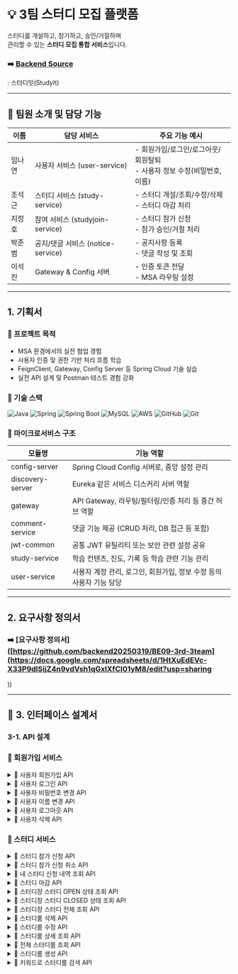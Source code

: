 # 💡 3팀 스터디 모집 플랫폼

스터디를 개설하고, 참가하고, 승인/거절하며  
관리할 수 있는 **스터디 모집 통합 서비스**입니다.

### ➡️ [Backend Source](https://github.com/backend20250319/BE09-3rd-3team)
: 스터디잇(StudyIt)

---
## 👥 팀원 소개 및 담당 기능

| 이름   | 담당 서비스                  | 주요 기능 예시                                                 |
|--------|-------------------------------|------------------------------------------------------------------|
| 임나연 | 사용자 서비스 (user-service)   | - 회원가입/로그인/로그아웃/회원탈퇴<br/>- 사용자 정보 수정(비밀번호, 이름)                        |
| 조석근 | 스터디 서비스 (study-service) | - 스터디 개설/조회/수정/삭제<br/>- 스터디 마감 처리            |
| 지정호 | 참여 서비스 (studyjoin-service) | - 스터디 참가 신청<br/>- 참가 승인/거절 처리                 |
| 박준범 | 공지/댓글 서비스 (notice-service) | - 공지사항 등록<br/>- 댓글 작성 및 조회                     |
| 이석진 | Gateway & Config 서버        | - 인증 토큰 전달<br/>- MSA 라우팅 설정                          |

---
## 1. 기획서


### 🎯 프로젝트 목적

- MSA 환경에서의 실전 협업 경험
- 사용자 인증 및 권한 기반 처리 흐름 학습
- FeignClient, Gateway, Config Server 등 Spring Cloud 기술 실습
- 실전 API 설계 및 Postman 테스트 경험 강화


### 🚀 기술 스택

![Java](https://img.shields.io/badge/Java-007396?style=for-the-badge&logo=java&logoColor=white)
![Spring](https://img.shields.io/badge/Spring-6DB33F?style=for-the-badge&logo=spring&logoColor=white)
![Spring Boot](https://img.shields.io/badge/SpringBoot-6DB33F?style=for-the-badge&logo=springboot&logoColor=white)
![MySQL](https://img.shields.io/badge/MySQL-4479A1?style=for-the-badge&logo=mysql&logoColor=white)
![AWS](https://img.shields.io/badge/AWS-232F3E?style=for-the-badge&logo=amazonaws&logoColor=white)
![GitHub](https://img.shields.io/badge/GitHub-181717?style=for-the-badge&logo=github&logoColor=white)
![Git](https://img.shields.io/badge/Git-F05032?style=for-the-badge&logo=git&logoColor=white)

### 🧩 마이크로서비스 구조
| 모듈명           | 기능 역할                                                |
|------------------|-----------------------------------------------------------|
| config-server     | Spring Cloud Config 서버로, 중앙 설정 관리                      |
| discovery-server  | Eureka 같은 서비스 디스커리 서버 역할                          |
| gateway           | API Gateway, 라우팅/필터링/인증 처리 등 중간 허브 역할           |
| comment-service   | 댓글 기능 제공 (CRUD 처리, DB 접근 등 포함)                    |
| jwt-common        | 공통 JWT 유틸리티 또는 보안 관련 설정 공유                      |
| study-service     | 학습 컨텐츠, 진도, 기록 등 학습 관련 기능 관리                   |
| user-service      | 사용자 계정 관리, 로그인, 회원가입, 정보 수정 등의 사용자 기능 담당 |


---
## 2. 요구사항 정의서

### ➡️ [요구사항 정의서]([https://github.com/backend20250319/BE09-3rd-3team](https://docs.google.com/spreadsheets/d/1HtXuEdEVc-X33P9dlSijZ4n9vdVsh1qGxlXfCI01yM8/edit?usp=sharing
))

---


## 🧻 3. 인터페이스 설계서
### 3-1. API 설계

### 👤 회원가입 서비스
<details>
    <summary>📌 사용자 회원가입 API</summary>

### 📤 요청 정보

- **HTTP 메서드**: `POST`
- **URL**: `http://localhost:8080/user/signup`
- **Content-Type**: `application/json`

### 📦 요청 바디 (Request Body)

```json
{
  "userId": "user12",
  "password": "user12",
  "name": "user12"
}

```

| 필드명 | 타입 | 필수 | 설명 |
| --- | --- | --- | --- |
| userId | string | ✅ | 사용자 고유 ID. 로그인 시 사용되며 시스템 내에서 중복될 수 없음 |
| password | string | ✅ | 사용자 계정 비밀번호. 보안상 암호화되어 저장되어야 함 |
| name | string | ✅ | 사용자 실명 또는 닉네임. 사용자 프로필 등에 노출될 수 있음 |

### 📥 응답 정보

- **HTTP 상태코드**: `201 Created`
- **Content-Type**: `application/json`

### 📄 응답 바디 구조

| 필드명 | 타입 | 설명 |
| --- | --- | --- |
| success | boolean | 요청이 성공했는지 여부 (`true` 또는 `false`) |
| data | null | 현재 사용되지 않으며 향후 확장을 위해 예약된 필드 |
| errorCode | null | 오류 발생 시 코드가 입력됨. 성공 시에는 `null` |
| message | string | 안내 또는 오류 메시지. 성공 시에는 빈 문자열 또는 간단 메시지 |
| timestamp | string | 응답 생성 시간 (ISO 8601 형식 문자열) |

---

### ✅ 성공 응답 예시

```json
{
  "success": true,
  "data": null,
  "errorCode": null,
  "message": "",
  "timestamp": "2025-06-15T18:55:00.000"
}

```


### ❌ 실패 예시 -1 (중복된 userId)

```json
{
  "success": false,
  "data": null,
  "errorCode": "DUPLICATE_USER",
  "message": "이미 존재하는 사용자 ID 입니다.",
  "timestamp": "2025-06-15T18:55:30.123"
}

```

### ❌ 실패 예시 -2 (필드값 공백)

```json
{
  "success": false,
  "data": null,
  "errorCode": "INVALID_USER_ID", // INVALID_PASSWORD, INVALID_NAME
  "message": "아이디는 필수 입력값입니다.", // 비밀번호는 필수 입력 항목입니다. , 이름은 필수 입력 항목입니다.
  "timestamp": "2025-06-15T18:55:30.123"
}
```


###📝 참고 사항

- `userId`는 반드시 고유해야 하며, 중복된 경우 400 오류 또는 사용자 정의 오류 코드가 반환됩니다.
- 비밀번호는 절대 평문으로 저장되어서는 안 되며, 반드시 해시 암호화 처리가 필요합니다.
- 보안을 위해 최소 비밀번호 정책 및 유효성 검사를 서버 또는 클라이언트 단에서 추가하는 것이 좋습니다.
</details>

<details>
    <summary>📌 사용자 로그인 API</summary>
## 📤 요청 정보

- **HTTP 메서드**: `POST`
- **URL**: `http://localhost:8080/user/login`
- **Content-Type**: `application/json`

### 📦 요청 바디 (Request Body)

```json
{
  "userId": "user08",
  "password": "user08"
}
```

| 필드명 | 타입 | 필수 | 설명 |
| --- | --- | --- | --- |
| userId | string | ✅ | 로그인 대상 사용자 ID |
| password | string | ✅ | 해당 사용자 ID에 대한 비밀번호 |


## 📥 응답 정보

- **Content-Type**: `application/json`

### 응답 구조

| 필드명 | 타입 | 설명 |
| --- | --- | --- |
| success | boolean | 로그인 성공 여부 |
| data | object | 로그인 성공 시 토큰 정보를 포함하는 객체 |
| ┗ accessToken | string | API 인증을 위한 액세스 토큰 (Bearer Token 등) |
| ┗ refreshToken | string | 액세스 토큰 만료 시 재발급 요청에 사용되는 토큰 |
| errorCode | string or null | 실패 시 에러 코드, 성공 시에는 null |
| message | string | 로그인 처리 결과에 대한 메시지 |
| timestamp | string | 응답이 생성된 시간 (ISO-8601 형식) |

### ✅ 로그인 성공 응답 예시

```json
{
  "success": true,
  "data": {
    "accessToken": "eyJhbGciOiJIUzI1NiIsInR5cCI6IkpXVCJ9...",
    "refreshToken": "d4b9ef3a-d2e4-4c77-bcc1-3f8c304b3d10"
  },
  "errorCode": null,
  "message": "",
  "timestamp": "2025-06-15T19:20:00.000"
}
```

### ❌ 로그인 실패 예시

```json
{
  "success": false,
  "data": null,
  "errorCode": "INVALID_CREDENTIALS",
  "message": "아이디 또는 비밀번호가 올바르지 않습니다.",
  "timestamp": "2025-06-15T19:21:12.000"
}
```
</details>


<details>
    <summary>📌 사용자 비밀번호 변경 API</summary>

## 📤 요청 정보

- **HTTP 메서드**: `PATCH`
- **URL**: `http://localhost:8080/user/{username}/password`
- **Content-Type**: `application/json`
- **인증 필요**: ✅ 로그인 필요 (본인만 가능)

### 🔧 경로 변수 (Path Variable)

| 변수명 | 타입 | 필수 | 설명 |
| --- | --- | --- | --- |
| username | string | ✅ | 비밀번호를 변경할 사용자 ID |


### 📦 요청 바디 (Request Body)

```json
{
  "currentPassword": "user12",
  "newPassword": "user13"
}
```

| 필드명 | 타입 | 필수 | 설명 |
| --- | --- | --- | --- |
| currentPassword | string | ✅ | 현재 사용자의 비밀번호 (본인 인증용) |
| newPassword | string | ✅ | 새로 설정할 비밀번호 (서버의 비밀번호 정책 적용) |


## 📥 응답 정보

### 📄 성공 응답 구조

| 필드명 | 타입 | 설명 |
| --- | --- | --- |
| success | boolean | 비밀번호 변경 성공 여부 |
| data | object | 변경 전후 비밀번호 요약 정보 (`before`, `after` 등) |
| errorCode | string | 실패 시 오류 코드, 성공 시 `null` |
| message | string | 안내 또는 실패 메시지 |
| timestamp | string | 응답 시간 (ISO 8601 형식) |


### ✅ 성공 응답 예시

```json
{
  "success": true,
  "data": {
    "before": "******",
    "after": "user13"
  },
  "errorCode": null,
  "message": "비밀번호가 성공적으로 변경되었습니다.",
  "timestamp": "2025-06-15T19:55:00.000"
}
```

> ⚠ 실제 비밀번호를 그대로 노출하지 않고 "****" 또는 비밀번호 길이, 변경 여부 정도만 요약해서 반환하는 것이 보안상 안전합니다.

### ❌ 실패 응답 예시

### 1. 사용자를 찾을 수 없는 경우

- **Status Code**: `400 Bad Request`
- **Content-Type**: `application/json`

```json
"해당 사용자를 찾을 수 없습니다."
```
### 2. 현재 비밀번호가 일치하지 않는 경우

```json
"현재 비밀번호가 올바르지 않습니다."
```
    
</details>

<details>
    <summary>📌 사용자 이름 변경 API</summary>

### 📤 요청 정보

- **HTTP 메서드**: `PATCH`
- **URL**: `http://localhost:8080/user/{userId}/name`
- **Content-Type**: `application/json`
- **인증 필요**: ✅ 로그인된 사용자만 가능 (보통 본인만 가능)

### 🔧 경로 변수 (Path Variable)

| 이름 | 타입 | 필수 | 설명 |
| --- | --- | --- | --- |
| userId | string | ✅ | 이름을 변경할 대상 사용자 ID |


### 📦 요청 바디 (Request Body)

| 필드명 | 타입 | 필수 | 설명 |
| --- | --- | --- | --- |
| name | string | ✅ | 새로 설정할 사용자 이름 |

### 📥 응답 정보

| 필드명 | 타입 | 설명 |
| --- | --- | --- |
| success | boolean | 요청 성공 여부 |
| data | null | 현재는 사용되지 않음 |
| errorCode | string | 오류 발생 시 반환되는 에러 코드 (성공 시 `null`) |
| message | string | 결과에 대한 메시지 |
| timestamp | string | 응답 생성 시간 (ISO 8601 형식) |

### ✅ 성공 응답 예시

```json
{
  "success": true,
  "data": null,
  "errorCode": null,
  "message": "이름이 성공적으로 변경되었습니다.",
  "timestamp": "2025-06-15T19:45:00.000"
}
```

### ❌ 실패 응답 예시 — 사용자 없음

- **HTTP 상태 코드**: `400 Bad Request`
- **Content-Type**: `application/json`

```json

  "해당 사용자를 찾을 수 없습니다."
```

### 📝 참고 사항

- 요청자는 보통 본인이어야 하며, 다른 사용자의 이름은 변경할 수 없습니다.
- 존재하지 않는 `userId`로 요청 시 400 상태 코드와 함께 `"해당 사용자를 찾을 수 없습니다."`라는 메시지를 반환합니다.
- 이름에 대해 공백 또는 최대 길이 제한 등의 유효성 검사가 포함될 수 있습니다.
</details>



<details>
    <summary>📌 사용자 로그아웃 API</summary>

### 📤 요청 정보

- **HTTP 메서드**: `POST`
- **URL**: `http://localhost:8080/user/logout`
- **Content-Type**: `application/json`
- **인증 필요**: ✅ 로그인 상태에서 사용 (일반적으로 AccessToken 함께 전달됨)


### 📦 요청 바디 (Request Body)

```json
{
  "refreshToken": "eyJhbGciOiJIUzUxMiJ9.eyJzdWIiOiJ..."
}
```

| 필드명 | 타입 | 필수 | 설명 |
| --- | --- | --- | --- |
| refreshToken | string | ✅ | 현재 사용자의 세션에 발급된 리프레시 토큰 |


### 📥 응답 정보

| 필드명 | 타입 | 설명 |
| --- | --- | --- |
| success | boolean | 요청 성공 여부 |
| data | null | 로그아웃 처리이므로 데이터는 `null` |
| errorCode | string | 실패 시 오류 코드 (`INVALID_TOKEN`, `UNAUTHORIZED`) 등 |
| message | string | 결과 메시지 |
| timestamp | string | 응답 생성 시각 (ISO 8601 형식) |

### ✅ 성공 응답 예시 (`200 OK`)

```json
{
  "success": true,
  "data": null,
  "errorCode": null,
  "message": "로그아웃이 성공적으로 완료되었습니다.",
  "timestamp": "2025-06-15T20:05:00.000"
}

```

### ❌ 실패 응답 예시 — 잘못된 또는 만료된 토큰 (`401 Unauthorized`)

```json
{
  "error": "Unauthorized",
  "message": "Full authentication is required to access this resource"
}
```
</details>


<details>
    <summary>📌 사용자 삭제 API</summary>

### 📤 요청 정보

- **HTTP 메서드**: `DELETE`
- **URL**: `http://localhost:8080/user/{username}/delete`
- **인증 필요**: ✅ 로그인된 사용자
- **Content-Type**: 없음 (Body 필요 없음)

### 🔧 경로 변수 (Path Variable)

| 변수명 | 타입 | 필수 | 설명 |
| --- | --- | --- | --- |
| username | string | ✅ | 삭제 대상 사용자의 고유 ID |

> 예:
> 
> 
> `DELETE http://localhost:8080/user/user12/delete`
> 

### 📥 응답 정보

응답은 JSON 형식이며 다음과 같은 구조를 가집니다:

| 필드명 | 타입 | 설명 |
| --- | --- | --- |
| success | boolean | 요청 성공 여부 (`true` or `false`) |
| data | null | 삭제 작업이므로 일반적으로 `null` 반환 |
| errorCode | string | 실패 시 반환되는 에러 코드 (성공 시 `null`) |
| message | string | 처리 결과에 대한 설명 메시지 |
| timestamp | string | 응답 생성 시각 (ISO 8601 형식) |

### ✅ 사용자 삭제 성공 응답 예시

```json
{
  "success": true,
  "data": null,
  "errorCode": null,
  "message": "회원 탈퇴가 완료되었습니다.",
  "timestamp": "2025-06-15T20:10:00.000"
}
```

### ❌ 실패 응답 예시 1 — 사용자가 존재하지 않음

- **HTTP 상태 코드**: `400 Bad Request`
- **Content-Type**: `application/json`

```json
  "해당 사용자를 찾을 수 없습니다."
```

### ❌ 실패 응답 예시 2 — 본인이 아닌 사용자 요청

```json
{
  "success": false,
  "data": null,
  "errorCode": "UNAUTHORIZED",
  "message": "본인만 탈퇴할 수 있습니다.",
  "timestamp": "2025-06-15T20:12:00.000"
}
```

### 📝 참고 사항

- `username`은 시스템 내에서 실제로 존재하는 사용자여야 합니다.
- 본인이 아닌 계정을 삭제하려는 경우 `403 Forbidden` 또는 `400 Bad Request`가 반환될 수 있습니다.
- 삭제 처리는 보통 논리 삭제(soft delete) 또는 물리 삭제 중 정책에 따라 다를 수 있습니다.
</details>


### 📕 스터디 서비스
<details>
    <summary>📌 스터디 참가 신청 API</summary>
    
### 📤 요청 정보

- **메서드(Method)**: `POST`
- **URL**: `http://localhost:8080/study/join`
- **헤더(Headers)**:
    - `Content-Type: application/json`
    - `Authorization: Bearer {토큰}`

### 📦 요청 바디 (Request Body)

```json
{
  "studyRoomId": 1
}

```

| 필드명 | 타입 | 필수 여부 | 설명 |
| --- | --- | --- | --- |
| studyRoomId | integer | ✅ 필수 | 참가하려는 스터디의 고유 ID 값입니다 |

### 📥 응답 정보

응답은 JSON 형식이며, 아래와 같은 필드를 포함합니다.

| 필드명 | 타입 | 설명 |
| --- | --- | --- |
| success | boolean | 요청 성공 여부 (`true` 또는 `false`) |
| data | string | 응답 관련 데이터 또는 메시지 (성공 시 안내 메시지 등) |
| errorCode | string | 실패 시 반환되는 에러 코드 (성공 시 `null`) |
| message | string | 실패 사유에 대한 설명 메시지 (성공 시 `null`) |
| timestamp | string | 응답 시간 (ISO-8601 형식의 타임스탬프) |

---

### ✅ 성공 응답 예시

```json
{
  "success": true,
  "data": "스터디 참여 신청이 완료되었습니다.",
  "errorCode": null,
  "message": null,
  "timestamp": "2025-06-15T17:45:00.123"
}

```
### ❌ 실패 응답 예시 1 - 신청한 스터디에 재 신청 시

```json
{
  "success": false,
  "data": null,
  "errorCode": "DUPLICATE_STUDY",
  "message": "이미 신청한 스터디입니다.",
  "timestamp": "2025-06-15T17:45:12.456"
}

```

### ❌ 실패 응답 예시 2 - 존재하지 않는 StudyRoomId 값 입력 시

```json
{
    "success": false,
    "data": null,
    "errorCode": "STUDY_NOT_FOUND",
    "message": "스터디 ID : 123에 해당하는 스터디를 찾을 수 없습니다.",
    "timestamp": "2025-06-15T17:04:18.8901431"
}

```

### 📝 비고

- 인증된 사용자만 호출 가능합니다.
- 이미 신청한 스터디에 다시 신청할 경우 `DUPLICATE_STUDY` 에러가 반환됩니다.
- `studyRoomId` 값이 존재하는지 백엔드에서 확인합니다.
</details>

<details>
    <summary>📌 스터디 참가 신청 취소 API</summary>

### 📤 요청 정보

- **메서드(Method)**: `DELETE`
- **URL**: `http://localhost:8080/study/cancel/{id}`
- **인증 필요**: ✅ `Bearer 토큰` 필요 (로그인 유저 기준)

### 📌 경로 파라미터 (Path Parameter)

| 이름 | 타입 | 필수 | 설명 |
| --- | --- | --- | --- |
| id | Long | ✅ | 취소하려는 스터디의 고유 ID (`studyRoomId`) |

예: `DELETE http://localhost:8080/study/cancel/{studyRoomId}`

### ❌ 요청 바디 (Request Body)

- 없음 (Body 없이 요청합니다)

### 📥 응답 정보 (Response)

| 필드명 | 타입 | 설명 |
| --- | --- | --- |
| success | boolean | 요청 성공 여부 |
| data | string | 메시지 또는 결과 데이터 (`성공 시 취소 안내 메시지`) |
| errorCode | string | 실패 시 에러 코드 (`성공 시 null`) |
| message | string | 실패 시 상세 메시지 (`성공 시 null`) |
| timestamp | string | 응답 생성 시간 (ISO-8601 형식) |

### ✅ 성공 응답 예시

```json
{
  "success": true,
  "data": "스터디 신청이 성공적으로 취소되었습니다.",
  "errorCode": null,
  "message": null,
  "timestamp": "2025-06-15T17:50:23.456"
}

```

### ❌ 실패 응답 예시 1 — 신청 내역 없음

```json
{
  "success": false,
  "data": null,
  "errorCode": "STUDY_NOT_FOUND",
  "message": "해당 유저는 이 스터디에 신청한 내역이 없습니다.",
  "timestamp": "2025-06-15T17:51:01.789"
}

```
### ❌ 실패 응답 예시 2 — 상태가 대기(PENDING)가 아님

```json
{
  "success": false,
  "data": null,
  "errorCode": "INVALID_STATUS",
  "message": "대기 상태(PENDING)인 신청만 취소할 수 있습니다.",
  "timestamp": "2025-06-15T17:51:30.000"
}

```
### 📝 비고

- 이 API는 로그인한 사용자의 신청 내역 중 `대기 상태(PENDING)`인 것만 취소할 수 있습니다.
- 승인된 신청(예: `APPROVED`, `REJECTED`)은 취소할 수 없습니다.
- 스터디 ID는 존재해야 하며, 유효하지 않으면 `STUDY_NOT_FOUND` 오류가 발생합니다.

</details>


<details>
    <summary>📌 내 스터디 신청 내역 조회 API</summary>
    
### 📤 요청 정보

- **메서드(Method)**: `GET`
- **URL**: `http://localhost:8080/study/me`
- **인증 필요**: ✅ `Bearer 토큰` 필요 (로그인된 사용자 기준)

### 📥 응답 정보

| 필드명 | 타입 | 설명 |
| --- | --- | --- |
| success | boolean | 요청 성공 여부 (`true` 또는 `false`) |
| data | array 또는 string | 사용자의 스터디 신청 내역 리스트 (`없으면 빈 문자열 ""`) |
| errorCode | string 또는 null | 실패 시 에러 코드 (성공 시 `null`) |
| message | string 또는 null | 실패 또는 안내 메시지 (성공 시 `null`) |
| timestamp | string | 응답 시간 (ISO-8601 형식) |

### 🔍 data 내부 구조 (성공 시 array)

| 필드명 | 타입 | 설명 |
| --- | --- | --- |
| id | integer | 신청 내역 고유 ID |
| studyRoomId | integer | 신청한 스터디룸의 ID |
| title | string | 스터디 제목 |
| description | string | 스터디 설명 |
| category | string | 카테고리 |
| status | string | 신청 상태 (`PENDING`, `APPROVED` 등) |
| createdAt | string | 신청 일시 |

### ✅ 예시 응답 (내역 존재 시)

```json
{
  "success": true,
  "data": [
    {
      "id": 12,
      "studyRoomId": 101,
      "title": "자바 스터디",
      "description": "초급 자바 프로그래밍 공부",
      "category": "프로그래밍",
      "status": "PENDING",
      "createdAt": "2025-06-10T14:32:45.000"
    }
  ],
  "errorCode": null,
  "message": null,
  "timestamp": "2025-06-15T18:10:22.123"
}

```

### ✅ 예시 응답 (내역 없음)

```json
{
  "success": true,
  "data": "신청한 스터디가 없습니다.",
  "errorCode": null,
  "message": null,
  "timestamp": "2025-06-15T18:12:00.789"
}

```

### 📝 비고

- 반환되는 스터디 신청 상태는 예: `PENDING`, `APPROVED`, `REJECTED` 등이 될 수 있습니다.
- 이 API는 사용자 개인의 스터디 활동을 효과적으로 관리하기 위해 유용합니다.
</details>

<details>
    <summary>📌 스터디 마감 API</summary>

### 📤 요청 정보

- **HTTP 메서드**: `PUT`
- **URL**: `http://localhost:8080/study/close/{studyRoomId}`
- **Content-Type**: 없음
- **인증 필요**: ✅ 로그인 필요 (스터디 생성자 또는 관리자만 허용)

### 🔧 경로 변수 (Path Parameter)

| 변수명 | 타입 | 필수 | 설명 |
| --- | --- | --- | --- |
| studyId | integer | ✅ | 종료하려는 스터디의 고유 ID |

예시 요청:

`PUT http://localhost:8080/study/close/5`

### 📥 응답 정보

### ✅ 성공 시 (200 OK)

```json
[]

### ❌ 실패 시 (404 Not Found 등)

```json
{
  "error": "Study Not Found",
  "message": "해당 스터디룸을 찾을수 없습니다. id=100",
  "timestamp": "2025-06-16T12:36:19.686847",
  "status": 404
}
```

### 📝 참고 사항

- 이 API는 스터디룸이 `OPEN` 상태일 때만 마감이 가능합니다. 이미 `CLOSED` 상태이면 중복 마감 요청을 방지해야 합니다.
- 마감된 스터디는 이후 신청, 수정이 제한되며, **읽기 전용** 상태로 전환됩니다.
- 마감 일시는 `closedAtFormatted` 필드로 별도 저장되거나 응답에 포함될 수 있습니다.
</details>


<details>
    <summary>📌 스터디장 스터디 OPEN 상태 조회 API</summary>
    
### 📤 요청 정보

- **HTTP 메서드**: `GET`
- **URL**: `http://localhost:8080/study/statuses/user/{userId}/open`

### 📌 경로 변수 (Path Parameters)

| 이름 | 타입 | 설명 |
| --- | --- | --- |
| `userId` | string | 오픈된 스터디 상태를 조회할 사용자의 고유 ID (예: `user100`) |

### 📤 응답

요청에 성공하면, 해당 사용자가 개설한 **오픈 상태의 스터디 목록**을 JSON 배열 형식으로 반환합니다.

### ✅ 응답 구조 (Array of Objects)

| 필드명 | 타입 | 설명 |
| --- | --- | --- |
| `studyRoomId` | integer | 스터디 고유 ID |
| `organizerId` | string | 스터디 개설자 ID |
| `userId` | string | 스터디에 연관된 사용자 ID |
| `status` | string | 스터디 상태 (예: `OPEN`) |

### 📘 응답 예시

### ▶ 스터디가 존재할 경우(200 OK):

```json
[
  {
    "studyRoomId": 1,
    "organizerId": "user08",
    "userId": "user08",
    "status": "OPEN"
  }
]
```

### ▶ 오픈된 스터디가 없을 경우:

```json
[]
```

### 📌 요약

이 엔드포인트는 사용자가 현재 참여하거나 개설한 **오픈 상태의 스터디 목록을 확인할 때** 유용합니다.

응답은 사용자의 활성 스터디 목록을 나열하거나, 오픈된 스터디가 없을 경우 빈 배열을 반환합니다.
    
</details>


<details>
    <summary>📌 스터디장 스터디 CLOSED 상태 조회 API</summary>

### 📌 엔드포인트

- **HTTP 메서드**: `GET`
- **URL**: `http://localhost:8080/study/statuses/user/{userId}/closed`

### 📄 설명

이 엔드포인트는 특정 사용자(`userId`)의 **종료된(Closed)** 스터디 상태를 조회하는 데 사용됩니다.

즉, 더 이상 활성화되지 않은 스터디(마감된 스터디)에 대한 정보를 가져옵니다.

### 📥 요청 파라미터

| 이름 | 위치 | 타입 | 설명 |
| --- | --- | --- | --- |
| `userId` | 경로 변수(Path) | string | 스터디 상태를 조회할 사용자의 고유 ID (예: `user100`) |

### 📤 응답 형식

응답은 JSON 배열 형식이며, 사용자의 **종료된 스터디 상태 객체 목록**을 포함합니다.

각 객체는 아래와 같은 필드를 가질 수 있습니다:

| 필드명 | 타입 | 설명 |
| --- | --- | --- |
| `studyRoomId` | integer | 스터디 고유 ID |
| `organizerId` | string | 스터디 개설자 ID |
| `userId` | string | 스터디에 연관된 사용자 ID |
| `status` | string | 스터디 상태 (`CLOSED`) |

### 📘 응답 예시

### ▶ 스터디가 존재할 경우:

```json
[
  {
    "studyRoomId": 2,
    "organizerId": "user08",
    "userId": "user08",
    "status": "CLOSED"
  }
]
```

### ▶ 종료된 스터디가 없을 경우:

```json
[]
```

### 📌 비고

- 응답은 스터디 상태 객체 배열이거나,
- 사용자가 종료한 스터디가 없을 경우에는 **빈 배열**을 반환합니다.
    
</details>

<details>
    <summary>📌 스터디장 스터디 전체 조회 API</summary>

### 📥 요청 정보

- **HTTP 메서드**: `GET`
- **URL**: `http://localhost:8080/study/statuses/user/{userId}`
- **경로 파라미터**:
    - `userId` (문자열): 상태를 조회할 대상 사용자의 ID

---

### 📤 응답 정보

응답은 **JSON 형식의 배열**로 반환되며, 해당 사용자와 관련된 모든 스터디 상태 정보를 포함합니다.

구조는 다음과 같습니다:

### ✅ 성공 응답 (200 OK)

- **응답 내용**:

```json

[
  {
    "studyRoomId": 0,
    "organizerId": "organizer01",
    "userId": "user02",
    "status": "approved"
  }
]

```

- 각 객체는 다음 정보를 포함합니다:
    - `studyRoomId` (정수): 스터디 방의 고유 ID
    - `organizerId` (문자열): 방을 개설한 조직자 ID
    - `userId` (문자열): 상태를 조회한 사용자 ID
    - `status` (문자열): 해당 스터디에서 사용자의 현재 상태 (`waiting`, `approved`, `rejected` 등)

### ❌ 실패 응답 ( 200 OK + 빈 배열)

- 사용자의 스터디 상태 정보가 **없을 경우**, 빈 배열이 반환됩니다:

```json

[]

```

이것은 다음을 의미할 수 있습니다:

- 해당 사용자가 존재하지 않거나
- 현재 어떤 스터디에도 속하지 않음

### 💡 비고

- `userId`가 정확하고 유효한 값인지 확인하세요.
- 이 엔드포인트는 **사용자의 스터디 참여 상태를 효과적으로 추적**하고 관리하는 데 유용합니다.
- JSON 응답 구조는 구현에 따라 약간 변경될 수 있습니다.
    
</details>

<details>
    <summary>📌 스터디룸 삭제 API</summary>

### 📤 요청 정보

- **HTTP 메서드**: `DELETE`
- **URL**: `http://localhost:8080/study/delete/{studyRoomId}`
- **Content-Type**: 없음
- **인증 필요**: ✅ 로그인 필요 (스터디 개설자 또는 관리자 권한 필요)

---

### 🔧 경로 변수 (Path Parameter)

| 이름 | 타입 | 필수 | 설명 |
| --- | --- | --- | --- |
| studyRoomId | integer | ✅ | 삭제할 스터디룸의 고유 ID 값 |

예시:

`DELETE http://localhost:8080/study/delete/3`


### 📥 응답 정보

| HTTP 상태 코드 | 설명 |
| --- | --- |
| `204 No Content` | 스터디 삭제 성공. 본문 없이 상태 코드만 반환됨 |
| `404 Not Found` | 해당 ID의 스터디룸이 존재하지 않음. 오류 메시지를 포함한 JSON 반환 |

### ✅ 삭제 성공 응답 예시

- **Status Code**: `204 No Content`
- **Body**: 없음

### ❌ 삭제 실패 응답 예시 (존재하지 않는 studyRoomId)

- **Status Code**: `404 Not Found`
- **Content-Type**: `application/json`

```json
{
    "error": "스터디 상태 레코드를 찾을 수 없습니다. id=
}
```

### 📝 참고 사항

- 이 요청은 스터디룸이 실제로 존재하고, 사용자가 해당 스터디의 **삭제 권한을 보유**해야만 성공합니다.
- 삭제된 스터디룸은 복구되지 않으며, 관련 신청 내역이나 활동 기록도 함께 무효화될 수 있습니다.
- 프론트엔드에서는 `204` 응답을 받으면 목록에서 해당 스터디를 제거하고, `404` 응답 시 사용자에게 “존재하지 않는 스터디입니다.” 등의 알림을 제공해야 합니다.

</details>

<details>
    <summary>📌 스터디룸 수정 API</summary>

### 📤 요청 정보

- **HTTP 메서드**: `PUT`
- **URL**: `http://localhost:8080/study/update/{studyRoomId}`
- **Content-Type**: `application/json`
- **인증 필요**: ✅ 로그인 필요 (스터디 개설자 또는 관리자 권한)

### 📦 요청 바디 예시

```json
{
  "title": "기본부터 시작하는 JPA!!",
  "description": "초보자 대상으로 하는 JPA 학습입니다.",
  "category": "#백엔드#BackEnd#풀스택",
  "maxMembers": 10
}
```

| 파라미터 | 타입 | 필수 | 설명 |
| --- | --- | --- | --- |
| title | string | ✅ | 수정할 스터디 제목 |
| description | string | ✅ | 수정할 스터디 설명 |
| category | string | ✅ | 해시태그 또는 분류 문자열 |
| maxMembers | integer | ✅ | 최대 모집 인원 |

### 📥 응답 정보

- **HTTP 상태 코드**: `200 OK` (성공 시) / `400 Bad Request` (에러 시)
- **Content-Type**: `application/json`

### ✅ 성공 응답 예시

```json
{
  "studyRoomId": 2,
  "title": "기본부터 시작하는 JPA!!",
  "description": "초보자 대상으로 하는 JPA 학습입니다.",
  "organizer": "홍길동",
  "status": "OPEN",
  "category": "#백엔드#BackEnd#풀스택",
  "maxMembers": 10,
  "createdAtFormatted": "2025-06-01 10:00",
  "closedAtFormatted": null
  }
```

### ❌ 실패 응답 예시 - 1 (존재하지 않는 스터디룸 수정 요청 시)

- **상태 코드**: `400 Bad Request`

```json
{
    "error": "스터디 상태 레코드를 찾을 수 없습니다. id=133"
}
```

### ❌ 실패 응답 예시 - 2 (Title 공백 수정 시)

```json
{
    "error": "Invalid Study Request",
    "message": "수정할 제목은 비어 있을 수 없습니다.",
    "timestamp": "2025-06-16T12:15:00.2349671",
    "status": 400
}
```

### ❌ 실패 응답 예시 - 3 (maxMembers 값이 0 일때)

```json
{
    "error": "Invalid Study Request",
    "message": "최대 인원은 1명 이상이어야 합니다.",
    "timestamp": "2025-06-16T12:17:50.6740241",
    "status": 400
}
```

### 📝 참고 사항

- `maxMembers`는 1 이상이어야 하며, 서버 측에서 유효성 검사 필요
- `category`는 클라이언트에서 `#태그1#태그2` 형식으로 전송, 백엔드에서는 분리 가능
- 수정 후 응답 객체는 생성 시와 동일한 구조를 유지하며, `studyRoomId`를 기준으로 변경된 정보를 확인 가능
  
</details>


<details>
    <summary>📌 스터디룸 상세 조회 API</summary>
    
### 📤 요청 정보

- **HTTP 메서드**: `GET`
- **URL**: `http://localhost:8080/study/search/{studyRoomid}`
- **Content-Type**: 없음
- **인증 필요**: ✅ 로그인된 사용자 (예: JWT 토큰)

### 🔧 경로 변수 (Path Parameter)

| 이름 | 타입 | 필수 | 설명 |
| --- | --- | --- | --- |
| id | integer | ✅ | 조회할 스터디룸의 고유 ID |

예시:

`GET http://localhost:8080/study/search/1`

### 📥 응답 정보

- **성공 시 상태 코드**: `200 OK`
- **실패 시 상태 코드**: `404 Not Found`
- **Content-Type**: `application/json`

### 📄 성공 응답 구조

| 필드명 | 타입 | 설명 |
| --- | --- | --- |
| studyRoomId | integer | 스터디룸의 고유 ID |
| title | string | 스터디 제목 |
| description | string | 스터디 설명 |
| organizer | string | 주최자 이름 |
| status | string | 현재 상태 (`OPEN`, `CLOSED`, `FULL` 등) |
| category | string | 카테고리 또는 태그 |
| maxMembers | integer | 최대 참여 인원 수 |
| createdAtFormatted | string | 생성일시 (YYYY-MM-DD HH:mm 형식) |
| closedAtFormatted | string or null | 종료일시 (종료 전이면 `null`) |

### ✅ 성공 응답 예시

```json
{
  "studyRoomId": 133,
  "title": "React 기초 스터디",
  "description": "리액트 기본 문법과 프로젝트 실습",
  "organizer": "박개발",
  "status": "OPEN",
  "category": "#프론트엔드",
  "maxMembers": 8,
  "createdAtFormatted": "2025-06-10 18:00",
  "closedAtFormatted": null
  }
```

### ❌ 실패 응답 예시 — ID에 해당하는 스터디룸이 없는 경우

- **Status**: `404 Not Found`
- **Content-Type**: `application/json`

```json
{
  "error": "해당 스터디룸을 찾을 수 없습니다. id=133"
}
```
### 📝 참고 사항

- 존재하지 않는 `studyRoomId`로 요청할 경우 `404 Not Found` 응답이 반환됩니다.
- 이 API는 주로 스터디룸 목록에서 특정 항목을 클릭했을 때 **상세 페이지 조회** 용도로 사용됩니다.
- 프론트엔드에서는 실패 응답을 받아 **"존재하지 않는 스터디입니다."** 등의 메시지로 사용자에게 안내해야 합니다.
    
</details>


<details>
    <summary>📌 전체 스터디룸 조회 API</summary>

### 📤 요청 정보

- **HTTP 메서드**: `GET`
- **URL**: `http://localhost:8080/study/searchAll`
- **Content-Type**: 없음 (Request Body 없음)
- **인증 필요**: ✅ 로그인된 사용자 (예: JWT 토큰)

### 📥 응답 정보

- **HTTP 상태코드**: `200 OK`
- **Content-Type**: `application/json`
- **응답 형태**: **스터디룸 객체 배열(JSON Array)**

### 📄 각 스터디룸 객체 구조

| 필드명 | 타입 | 설명 |
| --- | --- | --- |
| studyRoomId | integer | 스터디룸 고유 ID |
| title | string | 스터디 제목 |
| description | string | 스터디 설명 |
| organizer | string | 주최자 이름 |
| status | string | 현재 상태 (`OPEN`, `CLOSED` 등) |
| category | string | 카테고리 또는 해시태그 |
| maxMembers | integer | 최대 참여 가능 인원 수 |
| createdAtFormatted | string | 생성일시 (YYYY-MM-DD HH:mm 형태 등) |
| closedAtFormatted | string or null | 종료일시 (종료 전이면 `null`) |

### ✅ 성공 응답 예시

```json
[
  {
    "studyRoomId": 1,
    "title": "자바 백엔드 스터디",
    "description": "매주 화요일 온라인으로 진행합니다.",
    "organizer": "홍길동",
    "status": "OPEN",
    "category": "#백엔드",
    "maxMembers": 10,
    "createdAtFormatted": "2025-06-15 20:30",
    "closedAtFormatted": null
    },
  {
    "studyRoomId": 2,
    "title": "알고리즘 실전반",
    "description": "코딩 테스트 대비 집중 스터디",
    "organizer": "김철수",
    "status": "CLOSED",
    "category": "#알고리즘",
    "maxMembers": 15,
    "createdAtFormatted": "2025-05-01 10:00",
    "closedAtFormatted": "2025-06-01 18:00"
  }
]
```

### 📝 참고 사항

- 이 API는 **페이징 처리**가 없는 단순 전체 조회 기준입니다. (추후 페이지네이션 추가 가능)
- `status` 값은 백엔드 정책에 따라 `"OPEN"`, `"CLOSED"` 등 다양할 수 있습니다.
- 날짜 필드는 사용자에게 바로 보여줄 수 있도록 `createdAtFormatted` 형식으로 가공되어 전달됩니다.
- 프론트엔드에서는 이 목록을 테이블 또는 카드형 UI로 표현하여 사용자 탐색을 돕습니다.
- 
</details>


<details>
    <summary>📌 스터디룸 생성 API</summary>
    
### 📤 요청 정보

- **HTTP 메서드**: `POST`
- **URL**: `http://localhost:8080/study/create`
- **Content-Type**: `application/json`
- **인증 필요**: ✅ 로그인된 사용자 (예: JWT 토큰)
  
### 📦 요청 바디 (Request Body)

```json
{
  "title": "자바 백엔드 스터디",
  "description": "매주 온라인으로 진행하는 백엔드 학습 모임",
  "organizer": "홍길동",
  "category": "#백엔드",
  "maxMembers": 10
}
```

| 필드명 | 타입 | 필수 | 설명 |
| --- | --- | --- | --- |
| title | string | ✅ | 스터디 제목 |
| description | string | ✅ | 스터디 설명 |
| organizer | string | ✅ | 주최자 이름 (또는 생성자 표시용) |
| category | string | ✅ | 스터디 분류 태그 (예: `#백엔드`, `#알고리즘`) |
| maxMembers | integer | ✅ | 최대 모집 인원 (예: 10명) |

### 📥 응답 정보

- **HTTP 상태코드**: `201 Created`
- **Content-Type**: `application/json`

### 응답 바디 구조

| 필드명 | 타입 | 설명 |
| --- | --- | --- |
| studyRoomId | integer | 생성된 스터디룸의 고유 ID |
| title | string | 스터디 제목 |
| description | string | 스터디 설명 |
| organizer | string | 주최자 이름 |
| status | string | 현재 상태 (`OPEN`, `CLOSED` 등) |
| category | string | 스터디 분류 태그 |
| maxMembers | integer | 최대 모집 인원 |
| createdAtFormatted | string | 생성일시 (YYYY-MM-DD HH:mm 형식 등) |
| closedAtFormatted | string or null | 종료일시 (종료된 경우에만 값 존재, 없으면 `null`) |

### ✅ 성공 응답 예시

```json
{
  "studyRoomId": 1,
  "title": "자바 백엔드 스터디",
  "description": "매주 온라인으로 진행하는 백엔드 학습 모임",
  "organizer": "홍길동",
  "status": "OPEN",
  "category": "#백엔드",
  "maxMembers": 10,
  "createdAtFormatted": "2025-06-15 20:15",
  "closedAtFormatted": null
  }
```

### ❌ 실패 응답 예시 1 — organizer 공백

```json
{
    "error": "스터디 주최자는 필수입니다."
}
```

### ❌ 실패 응답 예시 2 — title 공백

```json
{
    "error": "스터디 제목은 필수입니다."
}
```

### ❌ 실패 응답 예시 3 — maxMembers 공백

```json
{
    "error": "최대 인원은 1명 이상이어야 합니다."
}
```

### 📝 참고 사항

- 생성된 스터디룸은 기본적으로 `OPEN` 상태로 시작되며, 모집 완료나 운영 종료 시 `CLOSED`로 변경됩니다.
- `createdAtFormatted`와 `closedAtFormatted`는 UI에 바로 출력 가능한 문자열 형태로 제공됩니다.
- `organizer`는 백엔드에서 로그인 사용자로 자동 설정될 수도 있으며, 클라이언트에서 입력받는 방식은 정책에 따라 다릅니다.
    
</details>


<details>
    <summary>📌 키워드로 스터디룸 검색 API</summary>

### 📤 요청 정보

- **HTTP 메서드**: `GET`
- **URL**: `http://localhost:8080/study/search/keyword?keyword=JPA`
- **Content-Type**: 없음 (쿼리 파라미터로 전달)
- **인증 필요**: ✅ 로그인 필요

### 🔎 쿼리 파라미터 (Query Parameters)

| 이름 | 타입 | 필수 | 설명 |
| --- | --- | --- | --- |
| keyword | string | ✅ | 검색 키워드. 제목, 설명, 카테고리 등을 기준으로 검색 |

예시 요청:

`GET http://localhost:8080/study/search/keyword?keyword=스프링`

### 📥 응답 정보

- **성공 시 상태코드**: `200 OK`
- **Content-Type**: `application/json`
- **응답 형식**: **스터디룸 객체 배열 (List<StudyRoom>)**


### ✅ 성공 응답 예시

```json
[
  {
    "studyRoomId": 21,
    "title": "기초부터 배우는 JPA",
    "description": "초보자를 위한 JPA 실전 학습",
    "organizer": "홍길동",
    "status": "OPEN",
    "category": "#백엔드#JPA",
    "maxMembers": 8,
    "createdAtFormatted": "2025-06-15 10:30",
    "closedAtFormatted": null},
  {
    "studyRoomId": 22,
    "title": "JPA 실무 활용",
    "description": "JPA를 프로젝트에 적용해보는 스터디",
    "organizer": "김개발",
    "status": "OPEN",
    "category": "#JPA#실무",
    "maxMembers": 12,
    "createdAtFormatted": "2025-06-01 14:00",
    "closedAtFormatted": null}
]
```

### ❌ 오류 응답 예시

```json
{
  "error": "Bad Request",
  "message": "해당 검색어로 일치하는 스터디가 없습니다.",
  "timestamp": "2025-06-16T12:30:15.8417562",
  "status": 400
}
```

### 📝 참고 사항

- 검색 키워드는 최소 1자 이상 입력되어야 하며, 미입력 시 `400 Bad Request`가 반환됩니다.
- 키워드는 스터디룸의 `title`, `description`, `category` 등에 대해 부분 일치 검색으로 적용됩니다.
- 검색 결과가 없는 경우, 빈 배열 `[]`이 반환됩니다.
- 검색 결과는 최신 생성순 또는 별도의 정렬 기준으로 반환될 수 있습니다 (정책에 따라 변경 가능).
    
</details>


###
